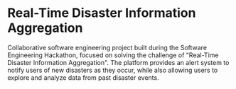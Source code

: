 # Real-Time Disaster Information Aggregation
Collaborative software engineering project built during the Software Engineering Hackathon, focused on solving the challenge of "Real-Time Disaster Information Aggregation". 
The platform provides an alert system to notify users of new disasters as they occur, while also allowing users to explore and analyze data from past disaster events.
